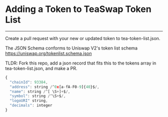 # Adding a Token to TeaSwap Token List
---

Create a pull request with your new or updated token to tea-token-list.json.

The JSON Schema conforms to Uniswap V2's token list schema https://uniswap.org/tokenlist.schema.json

TLDR: Fork this repo, add a json record that fits this to the tokens array in tea-token-list.json, and make a PR.

```js
{
  "chainId": 93384,
  "address": string /^0x[a-fA-F0-9]{40}$/,
  "name": string /^[ \S+]+$/,
  "symbol": string /^\S+$/,
  "logoURI" string,
  "decimals": integer
}
```
